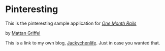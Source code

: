 # Pinteresting

This is the pinteresting sample application for
[*One Month Rails*](http://onemonthrails.com)

by [Mattan Griffel](http://mattangriffel.com)

This is a link to my own blog, [Jackychenlife](http://jackychenlife.wordpress.com). Just in case you wanted that. 